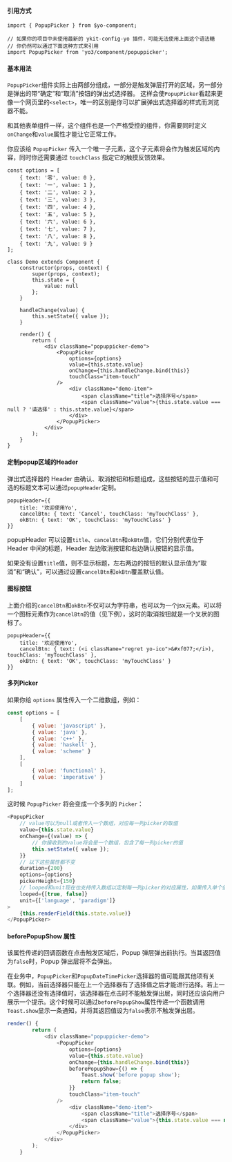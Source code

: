 #### 引用方式

```
import { PopupPicker } from $yo-component;

// 如果你的项目中未使用最新的 ykit-config-yo 插件，可能无法使用上面这个语法糖
// 你仍然可以通过下面这种方式来引用
import PopupPicker from 'yo3/component/popuppicker';
```

#### 基本用法

`PopupPicker`组件实际上由两部分组成，一部分是触发弹层打开的区域，另一部分是弹出的带“确定”和“取消”按钮的弹出式选择器。
这样会使`PopupPicker`看起来更像一个网页里的`<select>`，唯一的区别是你可以扩展弹出式选择器的样式而浏览器不能。

和其他表单组件一样，这个组件也是一个严格受控的组件，你需要同时定义`onChange`和`value`属性才能让它正常工作。

你应该给 `PopupPicker` 传入一个唯一子元素，这个子元素将会作为触发区域的内容，同时你还需要通过 `touchClass` 指定它的触摸反馈效果。

```
const options = [
    { text: '零', value: 0 },
    { text: '一', value: 1 },
    { text: '二', value: 2 },
    { text: '三', value: 3 },
    { text: '四', value: 4 },
    { text: '五', value: 5 },
    { text: '六', value: 6 },
    { text: '七', value: 7 },
    { text: '八', value: 8 },
    { text: '九', value: 9 }
];

class Demo extends Component {
    constructor(props, context) {
        super(props, context);
        this.state = {
            value: null
        };
    }

    handleChange(value) {
        this.setState({ value });
    }

    render() {
        return (
            <div className="popuppicker-demo">
                <PopupPicker
                    options={options}
                    value={this.state.value}
                    onChange={this.handleChange.bind(this)}
                    touchClass="item-touch"
                />
                    <div className="demo-item">
                        <span className="title">选择序号</span>
                        <span className="value">{this.state.value === null ? '请选择' : this.state.value}</span>
                    </div>
                </PopupPicker>
            </div>
        );
    }
}
```

#### 定制popup区域的Header

弹出式选择器的 Header 由确认、取消按钮和标题组成，这些按钮的显示值和可选的标题文本可以通过`popupHeader`定制。

```
popupHeader={{
    title: '欢迎使用Yo',
    cancelBtn: { text: 'Cancel', touchClass: 'myTouchClass' },
    okBtn: { text: 'OK', touchClass: 'myTouchClass' }
}}
```

popupHeader 可以设置`title`、`cancelBtn`和`okBtn`值，它们分别代表位于 Header 中间的标题，Header 左边取消按钮和右边确认按钮的显示值。

如果没有设置`title`值，则不显示标题，左右两边的按钮的默认显示值为“取消”和“确认”，可以通过设置`cancelBtn`和`okBtn`覆盖默认值。

#### 图标按钮

上面介绍的`cancelBtn`和`okBtn`不仅可以为字符串，也可以为一个jsx元素。可以将一个图标元素作为`cancelBtn`的值（见下例），这时的取消按钮就是一个叉状的图标了。

```
popupHeader={{
    title: '欢迎使用Yo',
    cancelBtn: { text: (<i className="regret yo-ico">&#xf077;</i>), touchClass: 'myTouchClass' },
    okBtn: { text: 'OK', touchClass: 'myTouchClass' }
}}
```

#### 多列Picker
如果你给 `options` 属性传入一个二维数组，例如：

```javascript
const options = [
    [
        { value: 'javascript' },
        { value: 'java' },
        { value: 'c++' },
        { value: 'haskell' },
        { value: 'scheme' }
    ],
    [
        { value: 'functional' },
        { value: 'imperative' }
    ]
];
```

这时候 `PopupPicker` 将会变成一个多列的 `Picker`：

```javascript
<PopupPicker
    // value可以为null或者传入一个数组，对应每一列picker的取值
    value={this.state.value}
    onChange={(value) => {
        // 你接收到的value将会是一个数组，包含了每一列picker的值
        this.setState({ value });
    }}
    // 以下这些属性都不变
    duration={200}
    options={options}
    pickerHeight={150}
    // looped和unit现在也支持传入数组以定制每一列picker的对应属性，如果传入单个值，则会被应用于所有的picker上
    looped={[true, false]}
    unit={['language', 'paradigm']}
>
    {this.renderField(this.state.value)}
</PopupPicker>
```

#### beforePopupShow 属性

该属性传递的回调函数在点击触发区域后，Popup 弹层弹出前执行。当其返回值为`false`时，Popup 弹出层将不会弹出。

在业务中，`PopupPicker`和`PopupDateTimePicker`选择器的值可能跟其他项有关联。例如，当前选择器只能在上一个选择器有了选择值之后才能进行选择。若上一个选择器还没有选择值时，该选择器在点击时不能触发弹出层，同时还应该向用户展示一个提示。这个时候可以通过`beforePopupShow`属性传递一个函数调用`Toast.show`显示一条通知，并将其返回值设为`false`表示不触发弹出层。

```javascript
render() {
        return (
            <div className="popuppicker-demo">
                <PopupPicker
                    options={options}
                    value={this.state.value}
                    onChange={this.handleChange.bind(this)}
                    beforePopupShow={() => {
                        Toast.show('before popup show');
                        return false;
                    }}
                    touchClass="item-touch"
                />
                    <div className="demo-item">
                        <span className="title">选择序号</span>
                        <span className="value">{this.state.value === null ? '请选择' : this.state.value}</span>
                    </div>
                </PopupPicker>
            </div>
        );
    }
```
